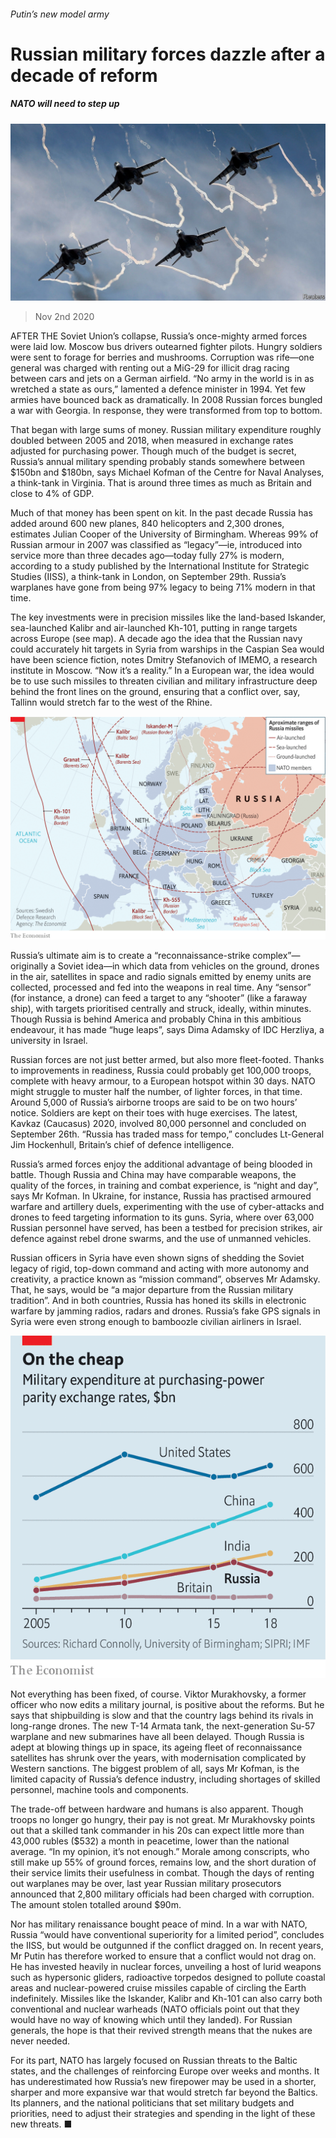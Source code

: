 ###### Putin’s new model army

# Russian military forces dazzle after a decade of reform 

##### NATO will need to step up 

![image](images/20201107_EUP501.jpg) 

> Nov 2nd 2020 

AFTER THE Soviet Union’s collapse, Russia’s once-mighty armed forces were laid low. Moscow bus drivers outearned fighter pilots. Hungry soldiers were sent to forage for berries and mushrooms. Corruption was rife—one general was charged with renting out a MiG-29 for illicit drag racing between cars and jets on a German airfield. “No army in the world is in as wretched a state as ours,” lamented a defence minister in 1994. Yet few armies have bounced back as dramatically. In 2008 Russian forces bungled a war with Georgia. In response, they were transformed from top to bottom.

That began with large sums of money. Russian military expenditure roughly doubled between 2005 and 2018, when measured in exchange rates adjusted for purchasing power. Though much of the budget is secret, Russia’s annual military spending probably stands somewhere between $150bn and $180bn, says Michael Kofman of the Centre for Naval Analyses, a think-tank in Virginia. That is around three times as much as Britain and close to 4% of GDP.


Much of that money has been spent on kit. In the past decade Russia has added around 600 new planes, 840 helicopters and 2,300 drones, estimates Julian Cooper of the University of Birmingham. Whereas 99% of Russian armour in 2007 was classified as “legacy”—ie, introduced into service more than three decades ago—today fully 27% is modern, according to a study published by the International Institute for Strategic Studies (IISS), a think-tank in London, on September 29th. Russia’s warplanes have gone from being 97% legacy to being 71% modern in that time.

The key investments were in precision missiles like the land-based Iskander, sea-launched Kalibr and air-launched Kh-101, putting in range targets across Europe (see map). A decade ago the idea that the Russian navy could accurately hit targets in Syria from warships in the Caspian Sea would have been science fiction, notes Dmitry Stefanovich of IMEMO, a research institute in Moscow. “Now it’s a reality.” In a European war, the idea would be to use such missiles to threaten civilian and military infrastructure deep behind the front lines on the ground, ensuring that a conflict over, say, Tallinn would stretch far to the west of the Rhine.

![image](images/20201107_EUM909.png) 


Russia’s ultimate aim is to create a “reconnaissance-strike complex”—originally a Soviet idea—in which data from vehicles on the ground, drones in the air, satellites in space and radio signals emitted by enemy units are collected, processed and fed into the weapons in real time. Any “sensor” (for instance, a drone) can feed a target to any “shooter” (like a faraway ship), with targets prioritised centrally and struck, ideally, within minutes. Though Russia is behind America and probably China in this ambitious endeavour, it has made “huge leaps”, says Dima Adamsky of IDC Herzliya, a university in Israel.

Russian forces are not just better armed, but also more fleet-footed. Thanks to improvements in readiness, Russia could probably get 100,000 troops, complete with heavy armour, to a European hotspot within 30 days. NATO might struggle to muster half the number, of lighter forces, in that time. Around 5,000 of Russia’s airborne troops are said to be on two hours’ notice. Soldiers are kept on their toes with huge exercises. The latest, Kavkaz (Caucasus) 2020, involved 80,000 personnel and concluded on September 26th. “Russia has traded mass for tempo,” concludes Lt-General Jim Hockenhull, Britain’s chief of defence intelligence.

Russia’s armed forces enjoy the additional advantage of being blooded in battle. Though Russia and China may have comparable weapons, the quality of the forces, in training and combat experience, is “night and day”, says Mr Kofman. In Ukraine, for instance, Russia has practised armoured warfare and artillery duels, experimenting with the use of cyber-attacks and drones to feed targeting information to its guns. Syria, where over 63,000 Russian personnel have served, has been a testbed for precision strikes, air defence against rebel drone swarms, and the use of unmanned vehicles.

Russian officers in Syria have even shown signs of shedding the Soviet legacy of rigid, top-down command and acting with more autonomy and creativity, a practice known as “mission command”, observes Mr Adamsky. That, he says, would be “a major departure from the Russian military tradition”. And in both countries, Russia has honed its skills in electronic warfare by jamming radios, radars and drones. Russia’s fake GPS signals in Syria were even strong enough to bamboozle civilian airliners in Israel.

![image](images/20201107_EUC153.png) 


Not everything has been fixed, of course. Viktor Murakhovsky, a former officer who now edits a military journal, is positive about the reforms. But he says that shipbuilding is slow and that the country lags behind its rivals in long-range drones. The new T-14 Armata tank, the next-generation Su-57 warplane and new submarines have all been delayed. Though Russia is adept at blowing things up in space, its ageing fleet of reconnaissance satellites has shrunk over the years, with modernisation complicated by Western sanctions. The biggest problem of all, says Mr Kofman, is the limited capacity of Russia’s defence industry, including shortages of skilled personnel, machine tools and components.

The trade-off between hardware and humans is also apparent. Though troops no longer go hungry, their pay is not great. Mr Murakhovsky points out that a skilled tank commander in his 20s can expect little more than 43,000 rubles ($532) a month in peacetime, lower than the national average. “In my opinion, it’s not enough.” Morale among conscripts, who still make up 55% of ground forces, remains low, and the short duration of their service limits their usefulness in combat. Though the days of renting out warplanes may be over, last year Russian military prosecutors announced that 2,800 military officials had been charged with corruption. The amount stolen totalled around $90m.

Nor has military renaissance bought peace of mind. In a war with NATO, Russia “would have conventional superiority for a limited period”, concludes the IISS, but would be outgunned if the conflict dragged on. In recent years, Mr Putin has therefore worked to ensure that a conflict would not drag on. He has invested heavily in nuclear forces, unveiling a host of lurid weapons such as hypersonic gliders, radioactive torpedos designed to pollute coastal areas and nuclear-powered cruise missiles capable of circling the Earth indefinitely. Missiles like the Iskander, Kalibr and Kh-101 can also carry both conventional and nuclear warheads (NATO officials point out that they would have no way of knowing which until they landed). For Russian generals, the hope is that their revived strength means that the nukes are never needed.

For its part, NATO has largely focused on Russian threats to the Baltic states, and the challenges of reinforcing Europe over weeks and months. It has underestimated how Russia’s new firepower may be used in a shorter, sharper and more expansive war that would stretch far beyond the Baltics. Its planners, and the national politicians that set military budgets and priorities, need to adjust their strategies and spending in the light of these new threats. ■

